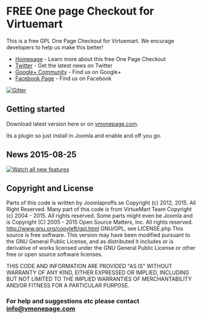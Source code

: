 # FREE One page Checkout for Virtuemart

This is a free GPL One Page Checkout for Virtuemart. We encurage developers to help us make this better! 

* [Homepage](http://vmonepage.com) - Learn more about this free One Page Checkout
* [Twitter](https://twitter.com/vmonepage) - Get the latest news on Twitter
* [Google+ Community](https://plus.google.com/+VmonepageFree/) - Find us on Google+
* [Facebook Page](https://www.facebook.com/vmonepage) - Find us on Facebook

[![Gitter](https://badges.gitter.im/Join%20Chat.svg)](https://gitter.im/joomlaproffs/vmonepage)

## Getting started

Download latest version here or on [vmonepage.com](http://vmonepage). 

Its a plugin so just install in Joomla and enable and off you go. 

## News 2015-08-25

[![Watch all new features](http://img.youtube.com/vi/bh2JKvxBI60/0.jpg)](http://www.youtube.com/watch?v=bh2JKvxBI60)

## Copyright and License

Parts of this code is written by Joomlaproffs.se Copyright (c) 2012, 2015. All Right Reserved.
Many part of this code is from VirtueMart Team Copyright (c) 2004 - 2015. All rights reserved.
Some parts might even be Joomla and is Copyright (C) 2005 - 2015 Open Source Matters, Inc. All rights reserved. 
http://www.gnu.org/copyleft/gpl.html GNU/GPL, see LICENSE.php
This source is free software. This version may have been modified pursuant to the GNU General Public License, and as distributed it includes or is derivative of works licensed under the GNU General Public License or other free or open source software licenses.

THIS CODE AND INFORMATION ARE PROVIDED "AS IS" WITHOUT WARRANTY OF ANY KIND, EITHER EXPRESSED OR IMPLIED, INCLUDING BUT NOT LIMITED TO THE IMPLIED WARRANTIES OF MERCHANTABILITY AND/OR FITNESS FOR A PARTICULAR PURPOSE.

### For help and suggestions etc please contact info@vmonepage.com
